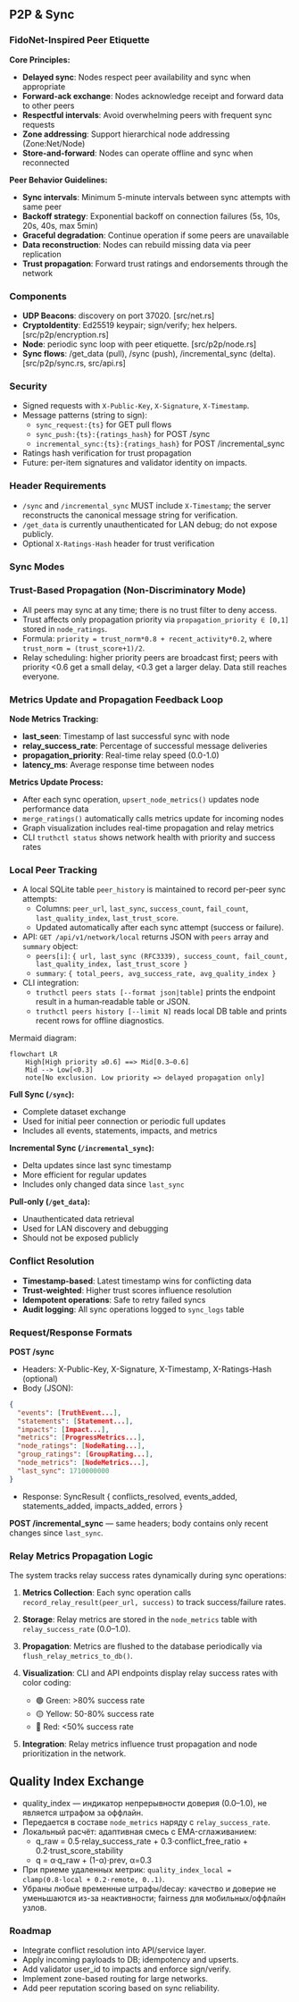 ## P2P & Sync

### FidoNet-Inspired Peer Etiquette

**Core Principles:**
- **Delayed sync**: Nodes respect peer availability and sync when appropriate
- **Forward-ack exchange**: Nodes acknowledge receipt and forward data to other peers
- **Respectful intervals**: Avoid overwhelming peers with frequent sync requests
- **Zone addressing**: Support hierarchical node addressing (Zone:Net/Node)
- **Store-and-forward**: Nodes can operate offline and sync when reconnected

**Peer Behavior Guidelines:**
- **Sync intervals**: Minimum 5-minute intervals between sync attempts with same peer
- **Backoff strategy**: Exponential backoff on connection failures (5s, 10s, 20s, 40s, max 5min)
- **Graceful degradation**: Continue operation if some peers are unavailable
- **Data reconstruction**: Nodes can rebuild missing data via peer replication
- **Trust propagation**: Forward trust ratings and endorsements through the network

### Components

- **UDP Beacons**: discovery on port 37020. [src/net.rs]
- **CryptoIdentity**: Ed25519 keypair; sign/verify; hex helpers. [src/p2p/encryption.rs]
- **Node**: periodic sync loop with peer etiquette. [src/p2p/node.rs]
- **Sync flows**: /get_data (pull), /sync (push), /incremental_sync (delta). [src/p2p/sync.rs, src/api.rs]

### Security

- Signed requests with `X-Public-Key`, `X-Signature`, `X-Timestamp`.
- Message patterns (string to sign):
  - `sync_request:{ts}` for GET pull flows
  - `sync_push:{ts}:{ratings_hash}` for POST /sync
  - `incremental_sync:{ts}:{ratings_hash}` for POST /incremental_sync
- Ratings hash verification for trust propagation
- Future: per-item signatures and validator identity on impacts.

### Header Requirements

- `/sync` and `/incremental_sync` MUST include `X-Timestamp`; the server reconstructs the canonical message string for verification.
- `/get_data` is currently unauthenticated for LAN debug; do not expose publicly.
- Optional `X-Ratings-Hash` header for trust verification

### Sync Modes
### Trust-Based Propagation (Non-Discriminatory Mode)

- All peers may sync at any time; there is no trust filter to deny access.
- Trust affects only propagation priority via `propagation_priority ∈ [0,1]` stored in `node_ratings`.
- Formula: `priority = trust_norm*0.8 + recent_activity*0.2`, where `trust_norm = (trust_score+1)/2`.
- Relay scheduling: higher priority peers are broadcast first; peers with priority <0.6 get a small delay, <0.3 get a larger delay. Data still reaches everyone.

### Metrics Update and Propagation Feedback Loop

**Node Metrics Tracking:**
- **last_seen**: Timestamp of last successful sync with node
- **relay_success_rate**: Percentage of successful message deliveries
- **propagation_priority**: Real-time relay speed (0.0-1.0)
- **latency_ms**: Average response time between nodes

**Metrics Update Process:**
- After each sync operation, `upsert_node_metrics()` updates node performance data
- `merge_ratings()` automatically calls metrics update for incoming nodes
- Graph visualization includes real-time propagation and relay metrics
- CLI `truthctl status` shows network health with priority and success rates

### Local Peer Tracking

- A local SQLite table `peer_history` is maintained to record per-peer sync attempts:
  - Columns: `peer_url`, `last_sync`, `success_count`, `fail_count`, `last_quality_index`, `last_trust_score`.
  - Updated automatically after each sync attempt (success or failure).
- API: `GET /api/v1/network/local` returns JSON with `peers` array and `summary` object:
  - `peers[i]`: `{ url, last_sync (RFC3339), success_count, fail_count, last_quality_index, last_trust_score }`
  - `summary`: `{ total_peers, avg_success_rate, avg_quality_index }`
- CLI integration:
  - `truthctl peers stats [--format json|table]` prints the endpoint result in a human‑readable table or JSON.
  - `truthctl peers history [--limit N]` reads local DB table and prints recent rows for offline diagnostics.

Mermaid diagram:
```mermaid
flowchart LR
    High[High priority ≥0.6] ==> Mid[0.3–0.6]
    Mid --> Low[<0.3]
    note[No exclusion. Low priority => delayed propagation only]
```

**Full Sync (`/sync`):**
- Complete dataset exchange
- Used for initial peer connection or periodic full updates
- Includes all events, statements, impacts, and metrics

**Incremental Sync (`/incremental_sync`):**
- Delta updates since last sync timestamp
- More efficient for regular updates
- Includes only changed data since `last_sync`

**Pull-only (`/get_data`):**
- Unauthenticated data retrieval
- Used for LAN discovery and debugging
- Should not be exposed publicly

### Conflict Resolution

- **Timestamp-based**: Latest timestamp wins for conflicting data
- **Trust-weighted**: Higher trust scores influence resolution
- **Idempotent operations**: Safe to retry failed syncs
- **Audit logging**: All sync operations logged to `sync_logs` table

### Request/Response Formats

**POST /sync**
- Headers: X-Public-Key, X-Signature, X-Timestamp, X-Ratings-Hash (optional)
- Body (JSON):
```json
{
  "events": [TruthEvent...],
  "statements": [Statement...],
  "impacts": [Impact...],
  "metrics": [ProgressMetrics...],
  "node_ratings": [NodeRating...],
  "group_ratings": [GroupRating...],
  "node_metrics": [NodeMetrics...],
  "last_sync": 1710000000
}
```
- Response: SyncResult { conflicts_resolved, events_added, statements_added, impacts_added, errors }

**POST /incremental_sync** — same headers; body contains only recent changes since `last_sync`.

### Relay Metrics Propagation Logic

The system tracks relay success rates dynamically during sync operations:

1. **Metrics Collection**: Each sync operation calls `record_relay_result(peer_url, success)` to track success/failure rates.

2. **Storage**: Relay metrics are stored in the `node_metrics` table with `relay_success_rate` (0.0–1.0).

3. **Propagation**: Metrics are flushed to the database periodically via `flush_relay_metrics_to_db()`.

4. **Visualization**: CLI and API endpoints display relay success rates with color coding:
   - 🟢 Green: >80% success rate
   - 🟡 Yellow: 50-80% success rate  
   - 🔴 Red: <50% success rate

5. **Integration**: Relay metrics influence trust propagation and node prioritization in the network.

## Quality Index Exchange

- quality_index — индикатор непрерывности доверия (0.0–1.0), не является штрафом за оффлайн.
- Передается в составе `node_metrics` наряду с `relay_success_rate`.
- Локальный расчёт: адаптивная смесь с EMA-сглаживанием:
  - q_raw = 0.5·relay_success_rate + 0.3·conflict_free_ratio + 0.2·trust_score_stability
  - q = α·q_raw + (1-α)·prev, α=0.3
- При приеме удаленных метрик: `quality_index_local = clamp(0.8·local + 0.2·remote, 0..1)`.
- Убраны любые временные штрафы/decay: качество и доверие не уменьшаются из-за неактивности; fairness для мобильных/оффлайн узлов.

### Roadmap

- Integrate conflict resolution into API/service layer.
- Apply incoming payloads to DB; idempotency and upserts.
- Add validator user_id to impacts and enforce sign/verify.
- Implement zone-based routing for large networks.
- Add peer reputation scoring based on sync reliability.

